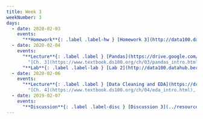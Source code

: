 ```yaml
---
title: Week 3
weekNumber: 3
days:
  - date: 2020-02-03
    events:
      "**Homework**{: .label .label-hw } [Homework 3](http://data100.datahub.berkeley.edu/hub/user-redirect/git-sync?repo=https://github.com/DS-100/sp20&subPath=hw/hw3/) (due Feb. 10)":
  - date: 2020-02-04
    events:
      "**Lecture**{: .label .label } [Pandas](https://drive.google.com/file/d/1yO6xC4jLClF07ndDaoxhZe3kS-8YpROK/view?usp=sharing) ([webcast](https://www.youtube.com/watch?v=m7d0gTdd8s0)) ([code](http://data100.datahub.berkeley.edu/hub/user-redirect/git-sync?repo=https://github.com/DS-100/sp20&subPath=lecture/lec05/))":
        "[Ch. 3](https://www.textbook.ds100.org/ch/03/pandas_intro.html)"
      "**Lab**{: .label .label-lab } [Lab 2](http://data100.datahub.berkeley.edu/hub/user-redirect/git-sync?repo=https://github.com/DS-100/sp20&subPath=lab/lab02/) (due Feb. 10)":
  - date: 2020-02-06
    events:
      "**Lecture**{: .label .label } [Data Cleaning and EDA](https://drive.google.com/open?id=11Gk1dZwALgUiZYgOKGTAbDs_kfuqLx4M) ([webcast](https://www.youtube.com/watch?v=6MpCZKK034I)) ([code](http://data100.datahub.berkeley.edu/hub/user-redirect/git-sync?repo=https://github.com/DS-100/sp20&subPath=lecture/lec06/))":
        "[Ch. 4](https://www.textbook.ds100.org/ch/04/eda_intro.html), [Ch. 5](https://www.textbook.ds100.org/ch/05/cleaning_structure.html)"
  - date: 2019-02-07
    events:
      "**Discussion**{: .label .label-disc } [Discussion 3](../resources/assets/discussions/disc03.pdf) ([notebook](http://data100.datahub.berkeley.edu/hub/user-redirect/git-sync?repo=https://github.com/DS-100/sp20&subPath=discussion/disc03/)) ([solutions](../resources/assets/discussions/disc03_sol.pdf))":
---
```

